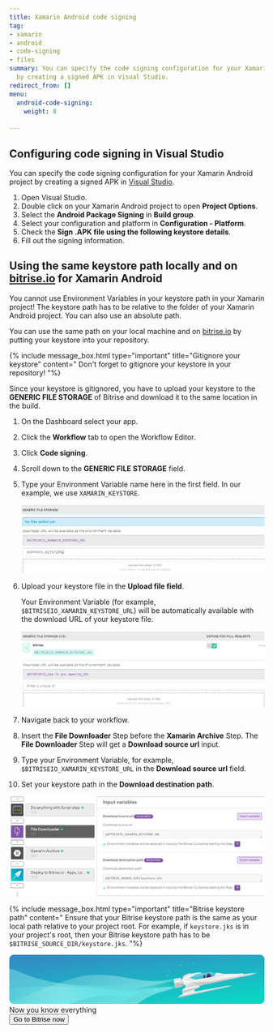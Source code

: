 ```yaml
---
title: Xamarin Android code signing
tag:
- xamarin
- android
- code-signing
- files
summary: You can specify the code signing configuration for your Xamarin Android project
  by creating a signed APK in Visual Studio.
redirect_from: []
menu:
  android-code-signing:
    weight: 8

---
```

## Configuring code signing in Visual Studio

You can specify the code signing configuration for your Xamarin Android project by creating a signed APK in [Visual Studio](https://visualstudio.microsoft.com/).

1. Open Visual Studio.
2. Double click on your Xamarin Android project to open **Project Options**.
3. Select the **Android Package Signing** in **Build group**.
4. Select your configuration and platform in **Configuration - Platform**.
5. Check the **Sign .APK file using the following keystore details**.
6. Fill out the signing information.

## Using the same keystore path locally and on [bitrise.io](https://www.bitrise.io) for Xamarin Android

You cannot use Environment Variables in your keystore path in your Xamarin project! The keystore path has to be relative to the folder of your Xamarin Android project. You can also use an absolute path.

You can use the same path on your local machine and on [bitrise.io](https://www.bitrise.io) by putting your keystore into your repository.

{% include message_box.html type="important" title="Gitignore your keystore" content=" Don't forget to gitignore your keystore in your repository! "%}

Since your keystore is gitignored, you have to upload your keystore to the **GENERIC FILE STORAGE** of Bitrise and download it to the same location in the build.

 1. On the Dashboard select your app.
 2. Click the **Workflow** tab to open the Workflow Editor.
 3. Click **Code signing**.
 4. Scroll down to the **GENERIC FILE STORAGE** field.
 5. Type your Environment Variable name here in the first field.
    In our example, we use `XAMARIN_KEYSTORE`.

    ![Screenshot](/img/android-code-signing/generic-file-storage-xm.png)
 6. Upload your keystore file in the **Upload file field**.

    Your Environment Variable (for example, `$BITRISEIO_XAMARIN_KEYSTORE_URL`) will be automatically available with the download URL of your keystore file.

    ![Screenshot](/img/android-code-signing/download-url.png)
 7. Navigate back to your workflow.
 8. Insert the **File Downloader** Step before the **Xamarin Archive** Step. The **File Downloader** Step will get a **Download source url** input.
 9. Type your Environment Variable, for example, `$BITRISEIO_XAMARIN_KEYSTORE_URL` in the **Download source url** field.
10. Set your keystore path in the **Download destination path**.

![](/img/file-downloader.png)

{% include message_box.html type="important" title="Bitrise keystore path" content="
Ensure that your Bitrise keystore path is the same as your local path relative to your project root. For example, if `keystore.jks` is in your project's root, then your Bitrise keystore path has to be `$BITRISE_SOURCE_DIR/keystore.jks`.
"%}

<div class="banner">
<img src="/assets/images/banner-bg-888x170.png" style="border: none;">
<div class="deploy-text">Now you know everything</div>
<a target="_blank" href="https://app.bitrise.io/dashboard/builds"><button class="button">Go to Bitrise now</button></a>
</div>